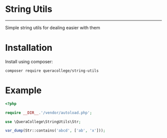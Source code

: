 # String Utils

---

Simple string utils for dealing easier with them

# Installation

Install using composer:

```
composer require queracollege/string-utils
```

# Example

```php
<?php

require __DIR__.'/vendor/autoload.php';

use \QueraCollege\StringUtils\Str;

var_dump(Str::contains('abcd', ['ab', 'x']));
```
